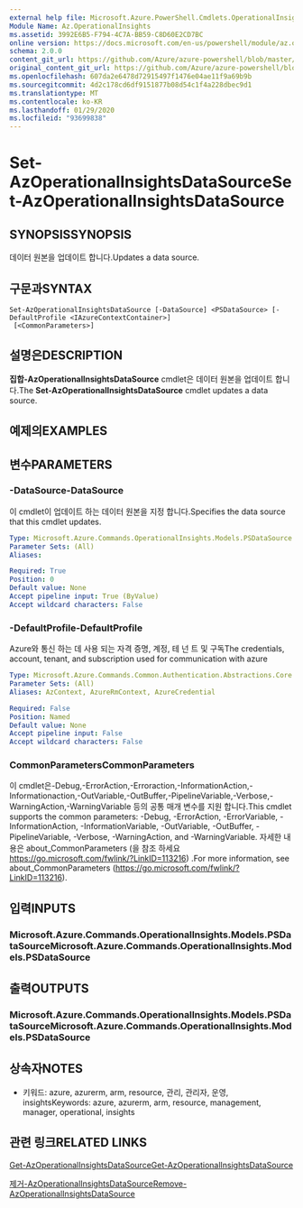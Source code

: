 ```yaml
---
external help file: Microsoft.Azure.PowerShell.Cmdlets.OperationalInsights.dll-Help.xml
Module Name: Az.OperationalInsights
ms.assetid: 3992E6B5-F794-4C7A-BB59-C8D60E2CD7BC
online version: https://docs.microsoft.com/en-us/powershell/module/az.operationalinsights/set-azoperationalinsightsdatasource
schema: 2.0.0
content_git_url: https://github.com/Azure/azure-powershell/blob/master/src/OperationalInsights/OperationalInsights/help/Set-AzOperationalInsightsDataSource.md
original_content_git_url: https://github.com/Azure/azure-powershell/blob/master/src/OperationalInsights/OperationalInsights/help/Set-AzOperationalInsightsDataSource.md
ms.openlocfilehash: 607da2e6478d72915497f1476e04ae11f9a69b9b
ms.sourcegitcommit: 4d2c178cd6df9151877b08d54c1f4a228dbec9d1
ms.translationtype: MT
ms.contentlocale: ko-KR
ms.lasthandoff: 01/29/2020
ms.locfileid: "93699838"
---
```

# <span data-ttu-id="755bf-101">Set-AzOperationalInsightsDataSource</span><span class="sxs-lookup"><span data-stu-id="755bf-101">Set-AzOperationalInsightsDataSource</span></span>

## <span data-ttu-id="755bf-102">SYNOPSIS</span><span class="sxs-lookup"><span data-stu-id="755bf-102">SYNOPSIS</span></span>
<span data-ttu-id="755bf-103">데이터 원본을 업데이트 합니다.</span><span class="sxs-lookup"><span data-stu-id="755bf-103">Updates a data source.</span></span>

## <span data-ttu-id="755bf-104">구문과</span><span class="sxs-lookup"><span data-stu-id="755bf-104">SYNTAX</span></span>

```
Set-AzOperationalInsightsDataSource [-DataSource] <PSDataSource> [-DefaultProfile <IAzureContextContainer>]
 [<CommonParameters>]
```

## <span data-ttu-id="755bf-105">설명은</span><span class="sxs-lookup"><span data-stu-id="755bf-105">DESCRIPTION</span></span>
<span data-ttu-id="755bf-106">**집합-AzOperationalInsightsDataSource** cmdlet은 데이터 원본을 업데이트 합니다.</span><span class="sxs-lookup"><span data-stu-id="755bf-106">The **Set-AzOperationalInsightsDataSource** cmdlet updates a data source.</span></span>

## <span data-ttu-id="755bf-107">예제의</span><span class="sxs-lookup"><span data-stu-id="755bf-107">EXAMPLES</span></span>

## <span data-ttu-id="755bf-108">변수</span><span class="sxs-lookup"><span data-stu-id="755bf-108">PARAMETERS</span></span>

### <span data-ttu-id="755bf-109">-DataSource</span><span class="sxs-lookup"><span data-stu-id="755bf-109">-DataSource</span></span>
<span data-ttu-id="755bf-110">이 cmdlet이 업데이트 하는 데이터 원본을 지정 합니다.</span><span class="sxs-lookup"><span data-stu-id="755bf-110">Specifies the data source that this cmdlet updates.</span></span>

```yaml
Type: Microsoft.Azure.Commands.OperationalInsights.Models.PSDataSource
Parameter Sets: (All)
Aliases:

Required: True
Position: 0
Default value: None
Accept pipeline input: True (ByValue)
Accept wildcard characters: False
```

### <span data-ttu-id="755bf-111">-DefaultProfile</span><span class="sxs-lookup"><span data-stu-id="755bf-111">-DefaultProfile</span></span>
<span data-ttu-id="755bf-112">Azure와 통신 하는 데 사용 되는 자격 증명, 계정, 테 넌 트 및 구독</span><span class="sxs-lookup"><span data-stu-id="755bf-112">The credentials, account, tenant, and subscription used for communication with azure</span></span>

```yaml
Type: Microsoft.Azure.Commands.Common.Authentication.Abstractions.Core.IAzureContextContainer
Parameter Sets: (All)
Aliases: AzContext, AzureRmContext, AzureCredential

Required: False
Position: Named
Default value: None
Accept pipeline input: False
Accept wildcard characters: False
```

### <span data-ttu-id="755bf-113">CommonParameters</span><span class="sxs-lookup"><span data-stu-id="755bf-113">CommonParameters</span></span>
<span data-ttu-id="755bf-114">이 cmdlet은-Debug,-ErrorAction,-Erroraction,-InformationAction,-Informationaction,-OutVariable,-OutBuffer,-PipelineVariable,-Verbose,-WarningAction,-WarningVariable 등의 공통 매개 변수를 지원 합니다.</span><span class="sxs-lookup"><span data-stu-id="755bf-114">This cmdlet supports the common parameters: -Debug, -ErrorAction, -ErrorVariable, -InformationAction, -InformationVariable, -OutVariable, -OutBuffer, -PipelineVariable, -Verbose, -WarningAction, and -WarningVariable.</span></span> <span data-ttu-id="755bf-115">자세한 내용은 about_CommonParameters (을 참조 하세요 https://go.microsoft.com/fwlink/?LinkID=113216) .</span><span class="sxs-lookup"><span data-stu-id="755bf-115">For more information, see about_CommonParameters (https://go.microsoft.com/fwlink/?LinkID=113216).</span></span>

## <span data-ttu-id="755bf-116">입력</span><span class="sxs-lookup"><span data-stu-id="755bf-116">INPUTS</span></span>

### <span data-ttu-id="755bf-117">Microsoft.Azure.Commands.OperationalInsights.Models.PSDataSource</span><span class="sxs-lookup"><span data-stu-id="755bf-117">Microsoft.Azure.Commands.OperationalInsights.Models.PSDataSource</span></span>

## <span data-ttu-id="755bf-118">출력</span><span class="sxs-lookup"><span data-stu-id="755bf-118">OUTPUTS</span></span>

### <span data-ttu-id="755bf-119">Microsoft.Azure.Commands.OperationalInsights.Models.PSDataSource</span><span class="sxs-lookup"><span data-stu-id="755bf-119">Microsoft.Azure.Commands.OperationalInsights.Models.PSDataSource</span></span>

## <span data-ttu-id="755bf-120">상속자</span><span class="sxs-lookup"><span data-stu-id="755bf-120">NOTES</span></span>
* <span data-ttu-id="755bf-121">키워드: azure, azurerm, arm, resource, 관리, 관리자, 운영, insights</span><span class="sxs-lookup"><span data-stu-id="755bf-121">Keywords: azure, azurerm, arm, resource, management, manager, operational, insights</span></span>

## <span data-ttu-id="755bf-122">관련 링크</span><span class="sxs-lookup"><span data-stu-id="755bf-122">RELATED LINKS</span></span>

[<span data-ttu-id="755bf-123">Get-AzOperationalInsightsDataSource</span><span class="sxs-lookup"><span data-stu-id="755bf-123">Get-AzOperationalInsightsDataSource</span></span>](./Get-AzOperationalInsightsDataSource.md)

[<span data-ttu-id="755bf-124">제거-AzOperationalInsightsDataSource</span><span class="sxs-lookup"><span data-stu-id="755bf-124">Remove-AzOperationalInsightsDataSource</span></span>](./Remove-AzOperationalInsightsDataSource.md)



